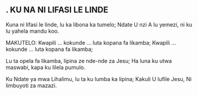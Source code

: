 ## . KU NA NI LIFASI LE LINDE

Kuna ni lifasi le linde, lu ka libona ka tumelo;
Ndate U nzi A lu yemezi, ni ku lu yahela mandu koo.

MAKUTELO:
Kwapili … kokunde … luta kopana fa likamba;
Kwapili … kokunde … luta kopana fa likamba;


Lu ta opela fa likamba, lipina ze nde-nde za Jesu;
Ha luna ku utwa maswabi, kapa ku lilela pumulo.


Ku Ndate ya mwa Lihalimu, lu ta ku lumba ka lipina;
Kakuli U lufile Jesu, Ni limbuyoti za mazazi.


